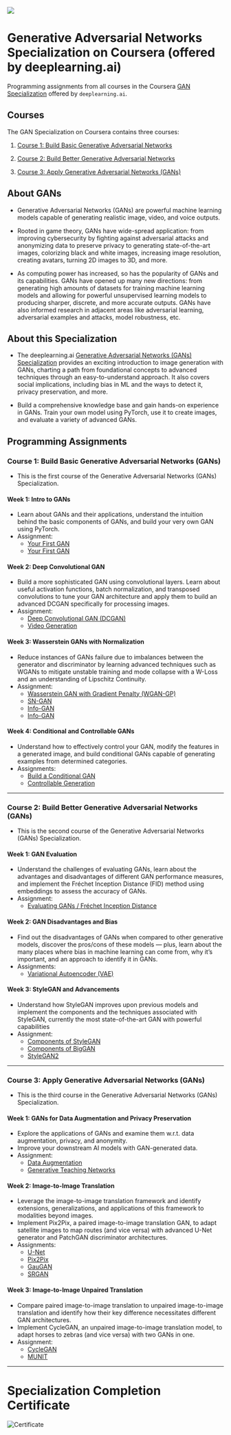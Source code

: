 ![](GAN-banner.jpg)

# Generative Adversarial Networks Specialization on Coursera (offered by deeplearning.ai)

Programming assignments from all courses in the Coursera [GAN Specialization](https://www.deeplearning.ai/generative-adversarial-networks-specialization/) offered by `deeplearning.ai`.

## Courses

The GAN Specialization on Coursera contains three courses:

1. [Course 1: Build Basic Generative Adversarial Networks](https://www.coursera.org/learn/build-basic-generative-adversarial-networks-gans)

2. [Course 2: Build Better Generative Adversarial Networks](https://www.coursera.org/learn/build-better-generative-adversarial-networks-gans)

3. [Course 3: Apply Generative Adversarial Networks (GANs)](https://www.coursera.org/learn/apply-generative-adversarial-networks-gans)

## About GANs

- Generative Adversarial Networks (GANs) are powerful machine learning models capable of generating realistic image, video, and voice outputs.

- Rooted in game theory, GANs have wide-spread application: from improving cybersecurity by fighting against adversarial attacks and anonymizing data to preserve privacy to generating state-of-the-art images, colorizing black and white images, increasing image resolution, creating avatars, turning 2D images to 3D, and more.   

- As computing power has increased, so has the popularity of GANs and its capabilities. GANs have opened up many new directions: from generating high amounts of datasets for training machine learning models and allowing for powerful unsupervised learning models to producing sharper, discrete, and more accurate outputs. GANs have also informed research in adjacent areas like adversarial learning, adversarial examples and attacks, model robustness, etc.

## About this Specialization

- The deeplearning.ai [Generative Adversarial Networks (GANs) Specialization](https://bit.ly/3bxUX44) provides an exciting introduction to image generation with GANs, charting a path from foundational concepts to advanced techniques through an easy-to-understand approach. It also covers social implications, including bias in ML and the ways to detect it, privacy preservation, and more.

- Build a comprehensive knowledge base and gain hands-on experience in GANs. Train your own model using PyTorch, use it to create images, and evaluate a variety of advanced GANs.

## Programming Assignments

### Course 1: Build Basic Generative Adversarial Networks (GANs)

- This is the first course of the Generative Adversarial Networks (GANs) Specialization.

#### Week 1: Intro to GANs

- Learn about GANs and their applications, understand the intuition behind the basic components of GANs, and build your very own GAN using PyTorch.
- Assignment:
	- [Your First GAN](https://nbviewer.jupyter.org/github/Alvi-Rahman/GAN-Specialization/blob/master/C1%20-%20Build%20Basic%20Generative%20Adversarial%20Networks%20(GANs)/Week%201/First_GAN_FROM_SCRATCH.ipynb)
	- [Your First GAN](https://nbviewer.jupyter.org/github/Alvi-Rahman/GAN-Specialization/blob/master/C1%20-%20Build%20Basic%20Generative%20Adversarial%20Networks%20(GANs)/Week%201/Inputs_to_a_pre_trained_GAN.ipynb)


#### Week 2: Deep Convolutional GAN

- Build a more sophisticated GAN using convolutional layers. Learn about useful activation functions, batch normalization, and transposed convolutions to tune your GAN architecture and apply them to build an advanced DCGAN specifically for processing images.
- Assignment:
	- [Deep Convolutional GAN (DCGAN)](https://nbviewer.jupyter.org/github/Alvi-Rahman/GAN-Specialization/blob/master/C1%20-%20Build%20Basic%20Generative%20Adversarial%20Networks%20(GANs)/Week%202/DC_GAN.ipynb)
	- [Video Generation](https://nbviewer.jupyter.org/github/Alvi-Rahman/GAN-Specialization/blob/master/C1%20-%20Build%20Basic%20Generative%20Adversarial%20Networks%20(GANs)/Week%202/Video_Generation.ipynb)

#### Week 3: Wasserstein GANs with Normalization

- Reduce instances of GANs failure due to imbalances between the generator and discriminator by learning advanced techniques such as WGANs to mitigate unstable training and mode collapse with a W-Loss and an understanding of Lipschitz Continuity.
- Assignment:
	- [Wasserstein GAN with Gradient Penalty (WGAN-GP)](https://nbviewer.jupyter.org/github/Alvi-Rahman/GAN-Specialization/blob/master/C1%20-%20Build%20Basic%20Generative%20Adversarial%20Networks%20(GANs)/Week%203/WGAN_GP.ipynb)
	- [SN-GAN](https://nbviewer.jupyter.org/github/Alvi-Rahman/GAN-Specialization/blob/master/C1%20-%20Build%20Basic%20Generative%20Adversarial%20Networks%20(GANs)/Week%203/SNGAN.ipynb)
	- [Info-GAN](https://nbviewer.jupyter.org/github/Alvi-Rahman/GAN-Specialization/blob/master/C1%20-%20Build%20Basic%20Generative%20Adversarial%20Networks%20(GANs)/Week%203/InfoGAN.ipynb)
	- [Info-GAN](https://nbviewer.jupyter.org/github/Alvi-Rahman/GAN-Specialization/blob/master/C1%20-%20Build%20Basic%20Generative%20Adversarial%20Networks%20(GANs)/Week%203/ProteinGAN.ipynb)

#### Week 4: Conditional and Controllable GANs

- Understand how to effectively control your GAN, modify the features in a generated image, and build conditional GANs capable of generating examples from determined categories.
- Assignments:
	- [Build a Conditional GAN](https://nbviewer.jupyter.org/github/Alvi-Rahman/GAN-Specialization/blob/master/C1%20-%20Build%20Basic%20Generative%20Adversarial%20Networks%20(GANs)/Week%204/Build_a_Conditional_GAN.ipynb)
	- [Controllable Generation](https://nbviewer.jupyter.org/github/Alvi-Rahman/GAN-Specialization/blob/master/C1%20-%20Build%20Basic%20Generative%20Adversarial%20Networks%20(GANs)/Week%204/Controllable_Generation.ipynb)

---


### Course 2: Build Better Generative Adversarial Networks (GANs)

- This is the second course of the Generative Adversarial Networks (GANs) Specialization.

#### Week 1: GAN Evaluation

- Understand the challenges of evaluating GANs, learn about the advantages and disadvantages of different GAN performance measures, and implement the Fréchet Inception Distance (FID) method using embeddings to assess the accuracy of GANs.
- Assignment:
	- [Evaluating GANs / Fréchet Inception Distance](https://nbviewer.jupyter.org/github/Alvi-Rahman/GAN-Specialization/blob/master/C2%20-%20Build%20Better%20Generative%20Adversarial%20Networks%20(GANs)/Week%201/Evaluating%20GANs%20%20Fr%C3%A9chet%20Inception%20Distance.ipynb)

#### Week 2: GAN Disadvantages and Bias

- Find out the disadvantages of GANs when compared to other generative models, discover the pros/cons of these models — plus, learn about the many places where bias in machine learning can come from, why it’s important, and an approach to identify it in GANs.
- Assignments:
	- [Variational Autoencoder (VAE)](https://nbviewer.jupyter.org/github/Alvi-Rahman/GAN-Specialization/blob/master/C2%20-%20Build%20Better%20Generative%20Adversarial%20Networks%20(GANs)/Week%202/VAE.ipynb)


#### Week 3: StyleGAN and Advancements

- Understand how StyleGAN improves upon previous models and implement the components and the techniques associated with StyleGAN, currently the most state-of-the-art GAN with powerful capabilities
- Assignment:
	- [Components of StyleGAN](https://nbviewer.jupyter.org/github/Alvi-Rahman/GAN-Specialization/blob/master/C2%20-%20Build%20Better%20Generative%20Adversarial%20Networks%20(GANs)/Week%203/Components%20of%20StyleGAN.ipynb)
	- [Components of BigGAN](https://nbviewer.jupyter.org/github/Alvi-Rahman/GAN-Specialization/blob/master/C2%20-%20Build%20Better%20Generative%20Adversarial%20Networks%20(GANs)/Week%203/BigGAN.ipynb)
	- [StyleGAN2](https://nbviewer.jupyter.org/github/Alvi-Rahman/GAN-Specialization/blob/master/C2%20-%20Build%20Better%20Generative%20Adversarial%20Networks%20(GANs)/Week%203/StyleGAN2.ipynb)

---

### Course 3: Apply Generative Adversarial Networks (GANs)

- This is the third course in the Generative Adversarial Networks (GANs) Specialization.

#### Week 1: GANs for Data Augmentation and Privacy Preservation

- Explore the applications of GANs and examine them w.r.t. data augmentation, privacy, and anonymity.
- Improve your downstream AI models with GAN-generated data.
- Assignment:
	- [Data Augmentation](https://nbviewer.jupyter.org/github/Alvi-Rahman/GAN-Specialization/blob/master/C3%20-%20Apply%20Generative%20Adversarial%20Networks%20(GANs)/Week%201/Data%20Augmentation.ipynb)
	- [Generative Teaching Networks](https://nbviewer.jupyter.org/github/Alvi-Rahman/GAN-Specialization/blob/master/C3%20-%20Apply%20Generative%20Adversarial%20Networks%20(GANs)/Week%201/Generative_Teaching_Networks.ipynb)


#### Week 2: Image-to-Image Translation

- Leverage the image-to-image translation framework and identify extensions, generalizations, and applications of this framework to modalities beyond images.
- Implement Pix2Pix, a paired image-to-image translation GAN, to adapt satellite images to map routes (and vice versa) with advanced U-Net generator and PatchGAN discriminator architectures.
- Assignments:
	- [U-Net](https://nbviewer.jupyter.org/github/Alvi-Rahman/GAN-Specialization/blob/master/C3%20-%20Apply%20Generative%20Adversarial%20Networks%20(GANs)/Week%202/U-NET.ipynb)
	- [Pix2Pix](https://nbviewer.jupyter.org/github/Alvi-Rahman/GAN-Specialization/blob/master/C3%20-%20Apply%20Generative%20Adversarial%20Networks%20(GANs)/Week%202/PIX2PIX_GAN.ipynb)
	- [GauGAN](https://nbviewer.jupyter.org/github/Alvi-Rahman/GAN-Specialization/blob/master/C3%20-%20Apply%20Generative%20Adversarial%20Networks%20(GANs)/Week%202/C3W2_GauGAN_(Optional).ipynb)
	- [SRGAN](https://nbviewer.jupyter.org/github/Alvi-Rahman/GAN-Specialization/blob/master/C3%20-%20Apply%20Generative%20Adversarial%20Networks%20(GANs)/Week%202/C3W2_SRGAN_(Optional).ipynb)

#### Week 3: Image-to-Image Unpaired Translation

- Compare paired image-to-image translation to unpaired image-to-image translation and identify how their key difference necessitates different GAN architectures.
- Implement CycleGAN, an unpaired image-to-image translation model, to adapt horses to zebras (and vice versa) with two GANs in one.
- Assignment:
	- [CycleGAN](https://nbviewer.jupyter.org/github/Alvi-Rahman/GAN-Specialization/blob/master/C3%20-%20Apply%20Generative%20Adversarial%20Networks%20(GANs)/Week%203/Cycle_GAN.ipynb)
	- [MUNIT](https://nbviewer.jupyter.org/github/Alvi-Rahman/GAN-Specialization/blob/master/C3%20-%20Apply%20Generative%20Adversarial%20Networks%20(GANs)/Week%203/C3W3_MUNIT_(Optional).ipynb)

---
# Specialization Completion Certificate


![Certificate](Coursera_QCCYR6T39MXA.png)
